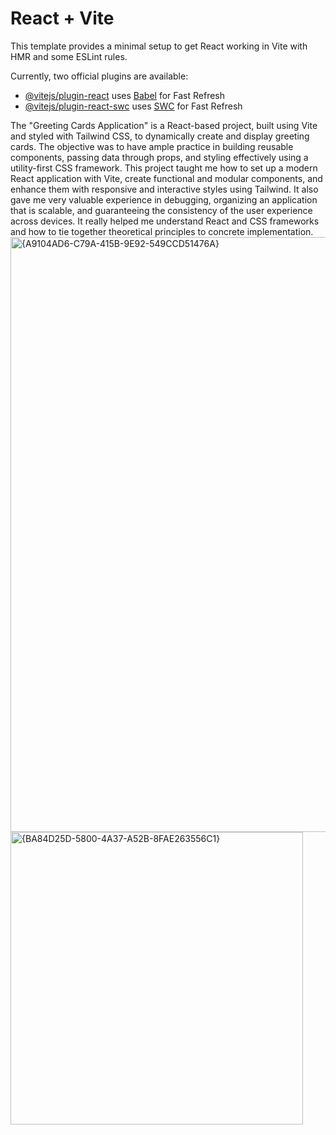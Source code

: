 # React + Vite

This template provides a minimal setup to get React working in Vite with HMR and some ESLint rules.

Currently, two official plugins are available:

- [@vitejs/plugin-react](https://github.com/vitejs/vite-plugin-react/blob/main/packages/plugin-react/README.md) uses [Babel](https://babeljs.io/) for Fast Refresh
- [@vitejs/plugin-react-swc](https://github.com/vitejs/vite-plugin-react-swc) uses [SWC](https://swc.rs/) for Fast Refresh

The "Greeting Cards Application" is a React-based project, built using Vite and styled with Tailwind CSS, to dynamically create and display greeting cards. 
The objective was to have ample practice in building reusable components, passing data through props, and styling effectively using a utility-first CSS framework. 
This project taught me how to set up a modern React application with Vite, create functional and modular components, and enhance them with responsive and interactive styles using Tailwind. 
It also gave me very valuable experience in debugging, organizing an application that is scalable, and guaranteeing the consistency of the user experience across devices. 
It really helped me understand React and CSS frameworks and how to tie together theoretical principles to concrete implementation.
<img width="952" alt="{A9104AD6-C79A-415B-9E92-549CCD51476A}" src="https://github.com/user-attachments/assets/cd8e28e0-64e0-4078-93a4-1e35c5862fec">
<img width="468" alt="{BA84D25D-5800-4A37-A52B-8FAE263556C1}" src="https://github.com/user-attachments/assets/05c64141-92ce-4d48-82eb-50b3db897c4b">
